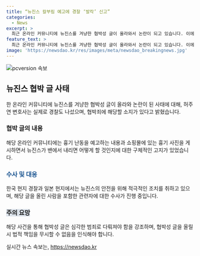 ```yaml
---
title: “뉴진스 칼부림 예고에 경찰 ‘발칵’ 신고”
categories:
  - News
excerpt: >
  최근 온라인 커뮤니티에 뉴진스를 겨냥한 협박성 글이 올라와서 논란이 되고 있습니다. 이에 대해 변호사는 협박죄에 해당할 수 있다고 언급했으며, 해당 글을 올린 사람은 팬덤으로 추정되지만 이는 추측에 불과하다고 밝혔습니다. 이러한 협박성 글이 과열된 팬덤 분위기를 조장하며 심각한 문제로 대두되고 있으며, 해당 사건으로 뉴진스의 안전 문제가 제기되고 있습니다.
feature_text: >
  최근 온라인 커뮤니티에 뉴진스를 겨냥한 협박성 글이 올라와서 논란이 되고 있습니다. 이에 대해 변호사는 협박죄에 해당할 수 있다고 언급했으며, 해당 글을 올린 사람은 팬덤으로 추정되지만 이는 추측에 불과하다고 밝혔습니다. 이러한 협박성 글이 과열된 팬덤 분위기를 조장하며 심각한 문제로 대두되고 있으며, 해당 사건으로 뉴진스의 안전 문제가 제기되고 있습니다.
image: 'https://newsdao.kr/res/images/meta/newsdao_breakingnews.jpg'
---
```


<p><img src="https://newsdao.kr/res/images/meta/newsdao_breakingnews.jpg" alt="pcversion 속보" /></p>

<h2 data-ke-size="size26">뉴진스 협박 글 사태</h2>

<p data-ke-size="size16">한 온라인 커뮤니티에 뉴진스를 겨냥한 협박성 글이 올라와 논란이 된 사태에 대해, 허주연 변호사는 실제로 경찰도 나섰으며, 협박죄에 해당할 소지가 있다고 밝혔습니다.</p>

<h3>협박 글의 내용</h3>

<p data-ke-size="size16">해당 온라인 커뮤니티에는 흉기 난동을 예고하는 내용과 쇼핑몰에 있는 흉기 사진을 게시하면서 뉴진스가 밴에서 내리면 어떻게 할 것인지에 대한 구체적인 고지가 있었습니다.</p>

<h3><b><span style="color: #1a5490;">수사 및 대응</span></b></h3>

<p data-ke-size="size16">한국 현지 경찰과 일본 현지에서는 뉴진스의 안전을 위해 적극적인 조치를 취하고 있으며, 해당 글을 올린 사람을 포함한 관련자에 대한 수사가 진행 중입니다.</p>

<h3><b><span style="background-color: #21538527;">주의 요망</span></b></h3>

<p data-ke-size="size16">해당 사건을 통해 협박성 글은 심각한 범죄로 다뤄져야 함을 강조하며, 협박성 글을 올릴 시 법적 책임을 무시할 수 없음을 인식해야 합니다.</p>
실시간 뉴스 속보는, <a href="https://newsdao.kr" rel="dofollow">https://newsdao.kr</a>


